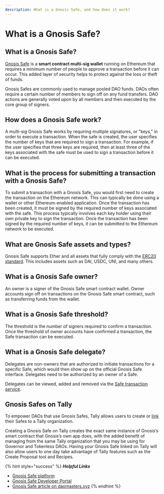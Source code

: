 ```yaml
---
description: What is a Gnosis Safe, and how does it work?
---
```


# What is a Gnosis Safe?

## What is a Gnosis Safe? <a href="#what" id="what"></a>

[Gnosis Safe](https://safe.global/) is a **smart contract multi-sig wallet** running on Ethereum that requires a minimum number of people to approve a transaction before it can occur. This added layer of security helps to protect against the loss or theft of funds.

Gnosis Safes are commonly used to manage pooled DAO funds. DAOs often require a certain number of members to sign off on any fund transfers. DAO actions are generally voted upon by all members and then executed by the core group of signers.

## How does a Gnosis Safe work? <a href="#how" id="how"></a>

A multi-sig Gnosis Safe works by requiring multiple signatures, or "keys," in order to execute a transaction. When the safe is created, the user specifies the number of keys that are required to sign a transaction. For example, if the user specifies that three keys are required, then at least three of the keys associated with the safe must be used to sign a transaction before it can be executed.

## What is the process for submitting a transaction with a Gnosis Safe? <a href="#transaction" id="transaction"></a>

To submit a transaction with a Gnosis Safe, you would first need to create the transaction on the Ethereum network. This can typically be done using a wallet or other Ethereum-enabled application. Once the transaction has been created, it must be signed by the required number of keys associated with the safe. This process typically involves each key holder using their own private key to sign the transaction. Once the transaction has been signed by the required number of keys, it can be submitted to the Ethereum network to be executed.

## What are Gnosis Safe assets and types? <a href="#types" id="types"></a>

Gnosis Safe supports Ether and all assets that fully comply with the [ERC20 standard](https://eips.ethereum.org/EIPS/eip-20). This includes assets such as DAI, USDC, UNI, and many others.

## What is a Gnosis Safe owner? <a href="#owner" id="owner"></a>

An owner is a signer of the Gnosis Safe smart contract wallet. Owner accounts sign off on transactions on the Gnosis Safe smart contract, such as transferring funds from the wallet.

## What is a Gnosis Safe threshold? <a href="#threshold" id="threshold"></a>

The threshold is the number of signers required to confirm a transaction. Once the threshold of owner accounts have confirmed a transaction, the Safe transaction can be executed.

## What is a Gnosis Safe delegate? <a href="#delegate" id="delegate"></a>

Delegates are non-owners that are authorized to initiate transactions for a specific Safe, which would then show up on the official Gnosis Safe interface. Delegates need to be authorized by an owner of a Safe.

Delegates can be viewed, added and removed via the [Safe transaction service](https://safe-docs.dev.gnosisdev.com/safe/docs/services\_transactions).

## Gnosis Safes on Tally <a href="#tally" id="tally"></a>

To empower DAOs that use Gnosis Safes, Tally allows users to create or [link](https://help.tally.xyz/article/43-link-a-gnosis-safe) their Safes to a Tally organization.

Creating a Gnosis Safe on Tally creates the exact same instance of Gnosis’s smart contract that Gnosis’s own app does, with the added benefit of managing from the same Tally organization that you may be using for Governor and Tokenless DAOs. Having your Gnosis Safe linked on Tally will also allow users to one day take advantage of Tally features such as the Create Proposal tool and Recipes.

{% hint style="success" %}
_**Helpful Links**_

* [Gnosis Safe platform](https://gnosis-safe.io/)
* [Gnosis Safe Developer Portal](https://safe-docs.dev.gnosisdev.com/safe/)
* [Gnosis Safe article on daomasters.xyz](https://www.daomasters.xyz/tools/gnosis-safe)
{% endhint %}
